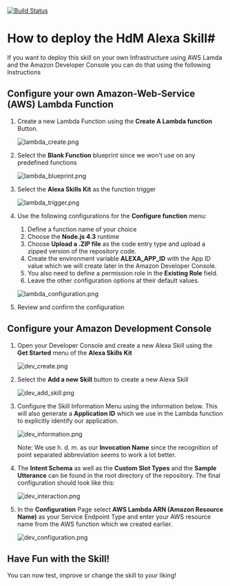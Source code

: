 [![Build Status](http://ec2-35-156-28-255.eu-central-1.compute.amazonaws.com/jenkins/buildStatus/icon?job=chatbot/alexa-skill-tests)](http://ec2-35-156-28-255.eu-central-1.compute.amazonaws.com/jenkins/job/chatbot/job/alexa-skill-tests/)

# How to deploy the HdM Alexa Skill#
If you want to deploy this skill on your own Infrastructure using AWS Lamda and the Amazon Developer Console you can do that using the following Instructions

## Configure your own Amazon-Web-Service (AWS) Lambda Function ##
1. Create a new Lambda Function using the **Create A Lambda function** Button.

     ![lambda_create.png](https://bitbucket.org/repo/6bxeyX/images/570576051-lambda_create.png)

2. Select the **Blank Function** blueprint since we won't use on any predefined functions

     ![lambda_blueprint.png](https://bitbucket.org/repo/6bxeyX/images/3656192241-lambda_blueprint.png)

3. Select the **Alexa Skills Kit** as the function trigger

     ![lambda_trigger.png](https://bitbucket.org/repo/6bxeyX/images/138716980-lambda_trigger.png)

4. Use the following configurations for the **Configure function** menu:
     1. Define a function name of your choice
     2. Choose the **Node.js 4.3** runtime
     3. Choose **Upload a .ZIP file** as the code entry type and upload a  zipped version of the repository code.
     4. Create the environment variable **ALEXA_APP_ID** with the App ID value which we will create later in the Amazon Developer Console.
     5. You also need to define a permission role in the **Existing Role** field.
     6. Leave the other configuration options at their default values.

     ![lambda_configuration.png](https://bitbucket.org/repo/6bxeyX/images/1626128646-lambda_configuration.png)

5. Review and confirm the configuration

## Configure your Amazon Development Console ##

1. Open your Developer Console and create a new Alexa Skill using the **Get Started** menu of the **Alexa Skills Kit**

     ![dev_create.png](https://bitbucket.org/repo/6bxeyX/images/3441174509-dev_create.png)

2. Select the **Add a new Skill** button to create a new Alexa Skill

     ![dev_add_skill.png](https://bitbucket.org/repo/6bxeyX/images/3222543683-dev_add_skill.png)

3. Configure the Skill Information Menu using the information below. This will also generate a **Application ID** which we use in the Lambda function to explicitly identify our application.

     ![dev_information.png](https://bitbucket.org/repo/6bxeyX/images/2648754973-dev_information.png)

     Note: We use h. d. m. as our **Invocation Name** since the recognition of point separated abbreviation seems to work a lot better.

4. The **Intent Schema** as well as the **Custom Slot Types** and the **Sample Utterance** can be found in the root directory of the repository.
The final configuration should look like this:

     ![dev_interaction.png](https://bitbucket.org/repo/6bxeyX/images/3734629936-dev_interaction.png)

5. In the **Configuration** Page select **AWS Lambda ARN (Amazon Resource Name)** as your Service Endpoint Type and enter your AWS resource name from the AWS function which we created earlier.

     ![dev_configuration.png](https://bitbucket.org/repo/6bxeyX/images/1660899815-dev_configuration.png)

## Have Fun with the Skill! ##
You can now test, improve or change the skill to your liking!